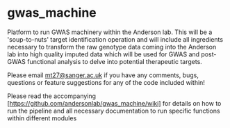 # gwas_machine
Platform to run GWAS machinery within the Anderson lab. This will be a 'soup-to-nuts' target identification operation and will include all ingredients necessary to transform the raw genotype data coming into the Anderson lab into high quality imputed data which will be used for GWAS and post-GWAS functional analysis to delve into potential therapeutic targets.

Please email mt27@sanger.ac.uk if you have any comments, bugs, questions or feature suggestions for any of the code included within!

Please read the accompanying [https://github.com/andersonlab/gwas_machine/wiki] for details on how to run the pipeline and all necessary documentation to run specific functions within different modules

